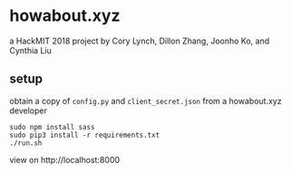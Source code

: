 # howabout.xyz

a HackMIT 2018 project by Cory Lynch, Dillon Zhang, Joonho Ko, and Cynthia Liu

## setup

obtain a copy of `config.py` and `client_secret.json` from a howabout.xyz developer

```
sudo npm install sass
sudo pip3 install -r requirements.txt
./run.sh
```

view on http://localhost:8000
